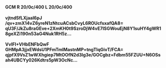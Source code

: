 #### GCM R 20/0c/400 L 20/0c/400
**vjtndSfLXjaaI6pJ**<br/>**/qv+zmX14vZ6yreN1zNtcuACsbCvyL6ROUcfsxafQA8=**<br/>**qU3F/JkZu8raGEve+2XmKH0t9SzroDjW4vE7ISGWouEjN8Y1suHY4gWR18geXZi190n53aG4Nuk1RH5z...**<br/><br/>
**VvlFI+VHbENFbQwF**<br/>**GHMpA3jjxEWdsU1PFmTmlMastnMP+tngTIqGivT/FCA=**<br/>**qjpfX9VsZ1wWXhgiep7MtOOfN2d3Ig3e/GOCgbz+Fdbm55FZUU+N6OSsah4UBCYy026Kdtrs5pW3OcNc...**